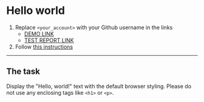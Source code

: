 # Hello world
1. Replace `<your_account>` with your Github username in the links
    - [DEMO LINK](https://<yevhenii-kozak>.github.io/layout_hello-world/) <br>
    - [TEST REPORT LINK](https://<yevhenii-kozak>.github.io/layout_hello-world/report/html_report/)
2. Follow [this instructions](https://mate-academy.github.io/layout_task-guideline/)
___

## The task 
Display the "Hello, world!" text with the default browser styling. Please do not 
use any enclosing tags like `<h1>` or `<p>`.
